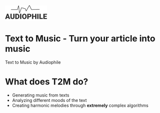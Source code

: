![Audiophile Logo](img/audiophile_logo.png)
# Text to Music - Turn your article into music
Text to Music by Audiophile
# What does T2M do?
- Generating music from texts
- Analyzing different moods of the text
- Creating harmonic melodies through **extremely** complex algorithms

